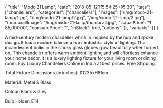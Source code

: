 {
    "title": "Modo 21 Lamp",
    "date": "2018-05-12T15:54:25+05:30",
    "tags": ["chandeliers"],
    "categories": ["chandeliers"],
    "images": ["/img/modo-21-lamp/1.jpg", "/img/modo-21-lamp/2.jpg", "/img/modo-21-lamp/2.jpg"],
    "thumbnailImage": "/img/modo-21-lamp/thumbnail.jpg",
    "actualPrice": "₹ 85,000.00",
    "comparePrice": "",
    "inStock": true,
    "options": {},
    "variants": []
}

A mid-century modern chandelier which in inspired by the hub and spoke design. It has a modern take on a retro industrial style of lighting. The incandescent bulbs in the smoky glass globes glow beautifully when turned on. This chandelier offers warm ambient lighting and will effortless enhance your home decor. It is a luxury lighting fixture for your living room or dining room. Buy Luxury Chandeliers Online in India at best prices. Free Shipping.

Total Fixture Dimensions (in inches): D1235xH81cm

Material: Metal & Glass

Colour: Black & Grey

Bulb Holder: E14